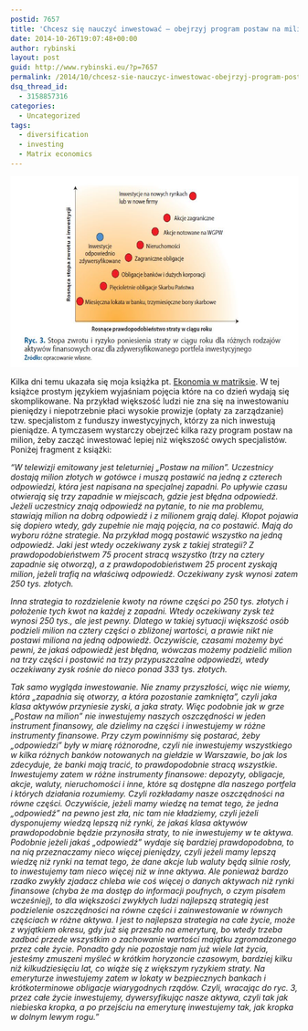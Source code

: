 ```yaml
---
postid: 7657
title: 'Chcesz się nauczyć inwestować – obejrzyj program postaw na milion'
date: 2014-10-26T19:07:48+00:00
author: rybinski
layout: post
guid: http://www.rybinski.eu/?p=7657
permalink: /2014/10/chcesz-sie-nauczyc-inwestowac-obejrzyj-program-postaw-na-milion/
dsq_thread_id:
  - 3158857316
categories:
  - Uncategorized
tags:
  - diversification
  - investing
  - Matrix economics
---
```

<p style="text-align: center;">
  <a href="/uploads/2014/10/EwM_dywersyfikacja.jpg"><img class="wp-image-7658 aligncenter" title="EwM_dywersyfikacja" src="/uploads/2014/10/EwM_dywersyfikacja.jpg" alt="" width="588" height="334" /></a>
</p>

Kilka dni temu ukazała się moja książka pt. [Ekonomia w matriksie](http://www.slowaimysli.pl/pozycja/ekonomia-w-matriksie/39). W tej książce prostym językiem wyjaśniam pojęcia które na co dzień wydają się skomplikowane. Na przykład większość ludzi nie zna się na inwestowaniu pieniędzy i niepotrzebnie płaci wysokie prowizje (opłaty za zarządzanie) tzw. specjalistom z funduszy inwestycyjnych, którzy za nich inwestują pieniądze. A tymczasem wystarczy obejrzeć kilka razy program postaw na milion, żeby zacząć inwestować lepiej niż większość owych specjalistów. Poniżej fragment z książki:

_“W telewizji emitowany jest teleturniej „Postaw na milion”. Uczestnicy dostają milion złotych w gotówce i muszą postawić na jedną z czterech odpowiedzi, która jest napisana na specjalnej zapadni. Po upływie czasu otwierają się trzy zapadnie w miejscach, gdzie jest błędna odpowiedź. Jeżeli uczestnicy znają odpowiedź na pytanie, to nie ma problemu, stawiają milion na dobrą odpowiedź i z milionem grają dalej. Kłopot pojawia się dopiero wtedy, gdy zupełnie nie mają pojęcia, na co postawić. Mają do wyboru różne strategie. Na przykład mogą postawić wszystko na jedną odpowiedź. Jaki jest wtedy oczekiwany zysk z takiej strategii? Z prawdopodobieństwem 75 procent stracą wszystko (trzy na cztery zapadnie się otworzą), a z prawdopodobieństwem 25 procent zyskają milion, jeżeli trafią na właściwą odpowiedź. Oczekiwany zysk wynosi zatem 250 tys. złotych._

<!--more-->

_Inna strategia to rozdzielenie kwoty na równe części po 250 tys. złotych i położenie tych kwot na każdej z zapadni. Wtedy oczekiwany zysk też wynosi 250 tys., ale jest pewny. Dlatego w takiej sytuacji większość osób podzieli milion na cztery części o zbliżonej wartości, a prawie nikt nie postawi miliona na jedną odpowiedź. Oczywiście, czasami możemy być pewni, że jakaś odpowiedź jest błędna, wówczas możemy podzielić milion na trzy części i postawić na trzy przypuszczalne odpowiedzi, wtedy oczekiwany zysk rośnie do nieco ponad 333 tys. złotych._

_Tak samo wygląda inwestowanie. Nie znamy przyszłości, więc nie wiemy, która „zapadnia się otworzy, a która pozostanie zamknięta”, czyli jaka klasa aktywów przyniesie zyski, a jaka straty. Więc podobnie jak w grze „Postaw na milion” nie inwestujemy naszych oszczędności w jeden instrument finansowy, ale dzielimy na części i inwestujemy w różne instrumenty finansowe. Przy czym powinniśmy się postarać, żeby „odpowiedzi” były w miarę różnorodne, czyli nie inwestujemy wszystkiego w kilka różnych banków notowanych na giełdzie w Warszawie, bo jak los zdecyduje, że banki mają tracić, to prawdopodobnie stracą wszystkie. Inwestujemy zatem w różne instrumenty finansowe: depozyty, obligacje, akcje, waluty, nieruchomości i inne, które są dostępne dla naszego portfela i których działania rozumiemy. Czyli rozkładamy nasze oszczędności na równe części. Oczywiście, jeżeli mamy wiedzę na temat tego, że jedna „odpowiedź” na pewno jest zła, nic tam nie kładziemy, czyli jeżeli dysponujemy wiedzą lepszą niż rynki, że jakaś klasa aktywów prawdopodobnie będzie przynosiła straty, to nie inwestujemy w te aktywa. Podobnie jeżeli jakaś „odpowiedź” wydaje się bardziej prawdopodobna, to na nią przeznaczamy nieco więcej pieniędzy, czyli jeżeli mamy lepszą wiedzę niż rynki na temat tego, że dane akcje lub waluty będą silnie rosły, to inwestujemy tam nieco więcej niż w inne aktywa. Ale ponieważ bardzo rzadko zwykły zjadacz chleba wie coś więcej o danych aktywach niż rynki finansowe (chyba że ma dostęp do informacji poufnych, o czym pisałem wcześniej), to dla większości zwykłych ludzi najlepszą strategią jest podzielenie oszczędności na równe części i zainwestowanie w równych częściach w różne aktywa. I jest to najlepsza strategia na całe życie, może z wyjątkiem okresu, gdy już się przeszło na emeryturę, bo wtedy trzeba zadbać przede wszystkim o zachowanie wartości majątku zgromadzonego przez całe życie. Ponadto gdy nie pozostaje nam już wiele lat życia, jesteśmy zmuszeni myśleć w krótkim horyzoncie czasowym, bardziej kilku niż kilkudziesięciu lat, co wiąże się z większym ryzykiem straty. Na emeryturze inwestujemy zatem w lokaty w bezpiecznych bankach i krótkoterminowe obligacje wiarygodnych rządów. Czyli, wracając do ryc. 3, przez całe życie inwestujemy, dywersyfikując nasze aktywa, czyli tak jak niebieska kropka, a po przejściu na emeryturę inwestujemy tak, jak kropka w dolnym lewym rogu.”_
